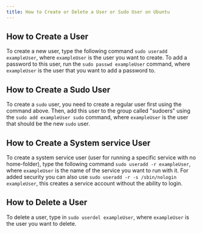 ```yaml
---
title: How to Create or Delete a User or Sudo User on Ubuntu
---
```


## How to Create a User

To create a new user, type the following command `sudo useradd exampleUser`, where `exampleUser` is the user you want to create. To add a password to this user, run the `sudo passwd exampleUser` command, where `exampleUser` is the user that you want to add a password to.

## How to Create a Sudo User

To create a `sudo` user, you need to create a regular user first using the command above. Then, add this user to the group called "sudoers" using the `sudo add exampleUser sudo` command, where `exampleUser` is the user that should be the new `sudo` user.

## How to Create a System service User
To create a system service user (user for running a specific service with no home-folder), type the following command `sudo useradd -r exampleUser`, where `exampleUser` is the name of the service you want to run with it. For added security you can also use `sudo useradd -r -s /sbin/nologin exampleUser`, this creates a service account without the ability to login.

## How to Delete a User

To delete a user, type in `sudo userdel exampleUser`, where `exampleUser` is the user you want to delete.
